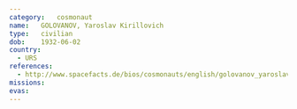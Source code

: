 ```yaml
---
category:	cosmonaut
name:	GOLOVANOV, Yaroslav Kirillovich
type:	civilian
dob:	1932-06-02
country:
  - URS
references:
  - http://www.spacefacts.de/bios/cosmonauts/english/golovanov_yaroslav.htm
missions:
evas:
---
```


